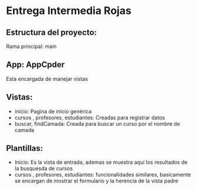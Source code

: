 # Entrega Intermedia Rojas

## Estructura del proyecto:
Rama principal: main
## App: AppCpder
Esta encargada de manejar vistas 

## Vistas: 
- inicio: Pagina de inicio genérica
- cursos , profesores, estudiantes: Creadas para registrar datos
- buscar, findCamada: Creada para buscar un curso por el nombre de camada

## Plantillas:
- Inicio: Es la vista de entrada, ademas se muestra aquí los resultados de la busquesda de cursos
-  cursos , profesores, estudiantes: funcionalidades similares, 
basicamente se encargan de mostrar el formulario y la herencia de la vista padre
